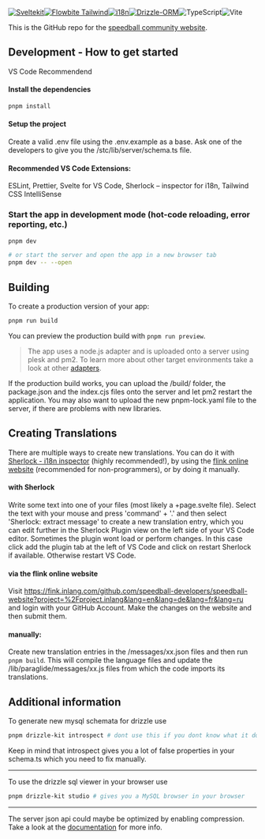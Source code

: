 <!--<a href="https://kit.svelte.dev/docs/introduction"><img alt="Sveltekit" src="https://img.shields.io/badge/SvelteKit-4A4A55?style=for-the-badge&logo=svelte&logoColor=FF3E00"/></a>
<a href="https://flowbite-svelte.com/docs/components/accordion"><img alt="Flowbite Tailwind" src="https://img.shields.io/badge/flowbite%20tailwindcss-0F172A?&logo=tailwindcss&style=for-the-badge"/></a>-->

[![Sveltekit](https://img.shields.io/badge/SvelteKit-4A4A55?style=for-the-badge&logo=svelte&logoColor=FF3E00)](https://kit.svelte.dev/docs/introduction)[![Flowbite Tailwind](https://img.shields.io/badge/flowbite%20tailwindcss-0F172A?&logo=tailwindcss&style=for-the-badge)](https://flowbite-svelte.com/docs/components/accordion)[![i18n](https://img.shields.io/badge/-i18n-26A69A?style=for-the-badge)](https://inlang.com/m/dxnzrydw/paraglide-sveltekit-i18n/getting-started)[![Drizzle-ORM](https://img.shields.io/badge/-Drizzle%20ORM-050505?style=for-the-badge)](https://orm.drizzle.team/docs/overview)![TypeScript](https://img.shields.io/badge/typescript%20-%23007ACC.svg?&style=for-the-badge&logo=typescript&logoColor=white)![Vite](https://img.shields.io/badge/-Vite-1870c7?style=for-the-badge)

This is the GitHub repo for the [speedball community website](https://speedball-thegame.com/).

## Development - How to get started

VS Code Recommendend

#### Install the dependencies

```bash
pnpm install
```

#### Setup the project

Create a valid .env file using the .env.example as a base.
Ask one of the developers to give you the /stc/lib/server/schema.ts file.

#### Recommended VS Code Extensions:

ESLint, Prettier, Svelte for VS Code, Sherlock – inspector for i18n, Tailwind CSS IntelliSense

### Start the app in development mode (hot-code reloading, error reporting, etc.)

```bash
pnpm dev

# or start the server and open the app in a new browser tab
pnpm dev -- --open
```

## Building

To create a production version of your app:

```bash
pnpm run build
```

You can preview the production build with `pnpm run preview`.

> The app uses a node.js adapter and is uploaded onto a server using plesk and pm2. To learn more about other target environments take a look at other [adapters](https://kit.svelte.dev/docs/adapters).

If the production build works, you can upload the /build/ folder, the package.json and the index.cjs files onto the server and let pm2 restart the application.
You may also want to upload the new pnpm-lock.yaml file to the server, if there are problems with new libraries.

## Creating Translations

There are multiple ways to create new translations. You can do it with [Sherlock - i18n inspector](https://marketplace.visualstudio.com/items?itemName=inlang.vs-code-extension) (highly recommended!), by using the [flink online website](https://fink.inlang.com/github.com/speedball-developers/speedball-website?project=%2Fproject.inlang&lang=en&lang=de&lang=fr&lang=ru) (recommended for non-programmers), or by doing it manually.

#### with Sherlock

Write some text into one of your files (most likely a +page.svelte file). Select the text with your mouse and press 'command' + '.' and then select 'Sherlock: extract message' to create a new translation entry, which you can edit further in the Sherlock Plugin view on the left side of your VS Code editor.
Sometimes the plugin wont load or perform changes. In this case click add the plugin tab at the left of VS Code and click on restart Sherlock if available. Otherwise restart VS Code.

#### via the flink online website

Visit https://fink.inlang.com/github.com/speedball-developers/speedball-website?project=%2Fproject.inlang&lang=en&lang=de&lang=fr&lang=ru and login with your GitHub Account. Make the changes on the website and then submit them.

#### manually:

Create new translation entries in the /messages/xx.json files and then run `pnpm build`. This will compile the language files and update the /lib/paraglide/messages/xx.js files from which the code imports its translations.

## Additional information

To generate new mysql schemata for drizzle use

```bash
pnpm drizzle-kit introspect # dont use this if you dont know what it does
```

Keep in mind that introspect gives you a lot of false properties in your schema.ts which you need to fix manually.

---

To use the drizzle sql viewer in your browser use

```bash
pnpm drizzle-kit studio # gives you a MySQL browser in your browser
```

---

The server json api could maybe be optimized by enabling compression. Take a look at the [documentation](https://kit.svelte.dev/docs/adapter-node#deploying-compressing-responses) for more info.
